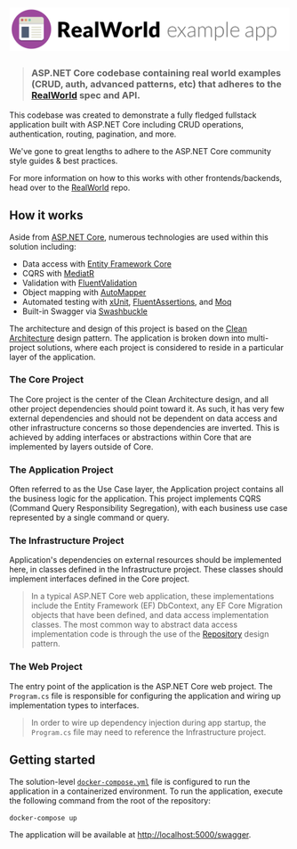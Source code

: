 # ![RealWorld Example App](logo.png)

> ### ASP.NET Core codebase containing real world examples (CRUD, auth, advanced patterns, etc) that adheres to the [RealWorld](https://github.com/gothinkster/realworld) spec and API.

This codebase was created to demonstrate a fully fledged fullstack application built with ASP.NET Core including CRUD
operations, authentication, routing, pagination, and more.

We've gone to great lengths to adhere to the ASP.NET Core community style guides & best practices.

For more information on how to this works with other frontends/backends, head over to
the [RealWorld](https://github.com/gothinkster/realworld) repo.

## How it works

Aside from [ASP.NET Core](https://learn.microsoft.com/en-us/aspnet/core/web-api/?view=aspnetcore-8.0), numerous
technologies are used within this solution including:

- Data access with [Entity Framework Core](https://learn.microsoft.com/en-us/ef/core/)
- CQRS with [MediatR](https://github.com/jbogard/MediatR)
- Validation with [FluentValidation](https://github.com/FluentValidation/FluentValidation)
- Object mapping with [AutoMapper](https://github.com/AutoMapper/AutoMapper)
- Automated testing with [xUnit](https://xunit.net/), [FluentAssertions](https://fluentassertions.com/),
  and [Moq](https://github.com/devlooped/moq)
- Built-in Swagger via [Swashbuckle](https://github.com/domaindrivendev/Swashbuckle.AspNetCore)

The architecture and design of this project is based on
the [Clean Architecture](https://blog.cleancoder.com/uncle-bob/2012/08/13/the-clean-architecture.html) design pattern.
The application is broken down into multi-project solutions, where each project is considered to reside in a particular
layer of the application.

### The Core Project

The Core project is the center of the Clean Architecture design, and all other project dependencies should point toward
it. As such, it has very few external dependencies and should not be dependent on data access and other infrastructure
concerns so those dependencies are inverted. This is achieved by adding interfaces or abstractions within Core that are
implemented by layers outside of Core.

### The Application Project

Often referred to as the Use Case layer, the Application project contains all the business logic for the application.
This project implements CQRS (Command Query Responsibility Segregation), with each business use case represented by a
single command or query.

### The Infrastructure Project

Application's dependencies on external resources should be implemented here, in classes defined in the Infrastructure
project. These classes should implement interfaces defined in the Core project.

> In a typical ASP.NET Core web application, these implementations include the Entity Framework (EF) DbContext, any EF
> Core Migration objects that have been defined, and data access implementation classes. The most common way to abstract
> data access implementation code is through the use of the [Repository](https://deviq.com/repository-pattern/) design
> pattern.

### The Web Project

The entry point of the application is the ASP.NET Core web project. The `Program.cs` file is responsible for configuring
the application and wiring up implementation types to interfaces.

> In order to wire up dependency injection during app startup, the `Program.cs` file may need to reference the
> Infrastructure project.

## Getting started

The solution-level [`docker-compose.yml`](./docker-compose.yml) file is configured to run the application in a
containerized environment. To run
the application, execute the following command from the root of the repository:

```bash
docker-compose up
```

The application will be available at <http://localhost:5000/swagger>.
